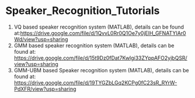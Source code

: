 # Speaker_Recognition_Tutorials

1) VQ based speaker recognition system (MATLAB), details can be found at:https://drive.google.com/file/d/1QvvL0Rr0Q1Oe7y0jElH_GFNATYIAr0Wd/view?usp=sharing
2) GMM based speaker recognition system (MATLAB), details can be found at: https://drive.google.com/file/d/15t9Dz0fDat7Kwlgi33ZYppAFO2yjbQSR/view?usp=sharing
3) GMM-UBM based Speaker recognition system (MATLAB), details can be found at: https://drive.google.com/file/d/19TYGZbLGq2KCPg0fC23sR_RYrW-PdXFR/view?usp=sharing
